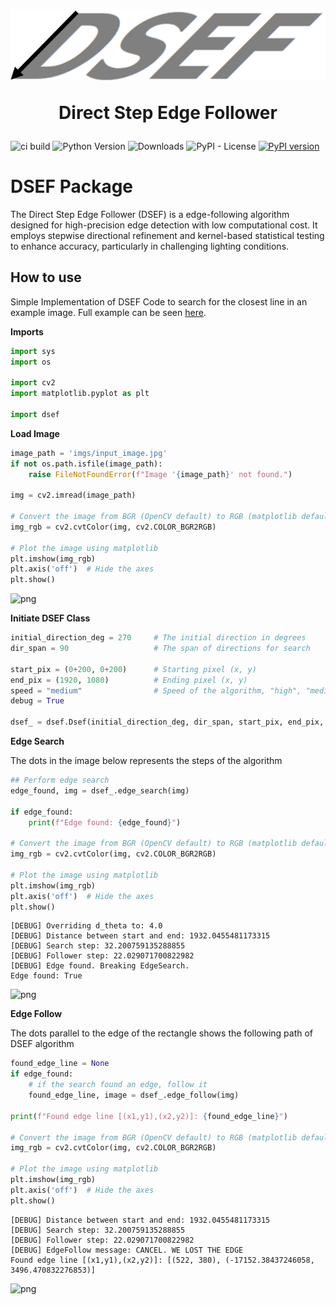 <h1 align="center">
    <img alt="DSEF" ttle="DSEF" src="https://raw.githubusercontent.com/Autonomi-USN/DSEF/refs/heads/main/assets/dsef_logo.png?s=200&v=4" />
    <p>Direct Step Edge Follower</p>
</h1>

![ci build](https://github.com/Autonomi-USN/DSEF/actions/workflows/pypi-publish.yml/badge.svg)
![Python Version](https://img.shields.io/pypi/pyversions/dsef)
![Downloads](https://img.shields.io/pypi/dm/dsef)
![PyPI - License](https://img.shields.io/pypi/l/dsef)
[![PyPI version](https://badge.fury.io/py/dsef.svg)](https://badge.fury.io/py/dsef)

# DSEF Package

The Direct Step Edge Follower (DSEF) is a edge-following algorithm designed for high-precision edge detection with low computational cost. It employs stepwise directional refinement and kernel-based statistical testing to enhance accuracy, particularly in challenging lighting conditions.

## How to use

Simple Implementation of DSEF Code to search for the closest line in an example image. Full example can be seen [here](https://github.com/Autonomi-USN/DSEF/blob/main/docs/Simple-DSEF.ipynb).

**Imports**

```python
import sys
import os

import cv2
import matplotlib.pyplot as plt

import dsef
```

**Load Image**

```python
image_path = 'imgs/input_image.jpg'
if not os.path.isfile(image_path):
    raise FileNotFoundError(f"Image '{image_path}' not found.")

img = cv2.imread(image_path)

# Convert the image from BGR (OpenCV default) to RGB (matplotlib default)
img_rgb = cv2.cvtColor(img, cv2.COLOR_BGR2RGB)

# Plot the image using matplotlib
plt.imshow(img_rgb)
plt.axis('off')  # Hide the axes
plt.show()
```

![png](docs/readme_imgs/img1.png)

**Initiate DSEF Class**

```python
initial_direction_deg = 270     # The initial direction in degrees
dir_span = 90                   # The span of directions for search

start_pix = (0+200, 0+200)      # Starting pixel (x, y)
end_pix = (1920, 1080)          # Ending pixel (x, y)
speed = "medium"                # Speed of the algorithm, "high", "medium", or "low"
debug = True

dsef_ = dsef.Dsef(initial_direction_deg, dir_span, start_pix, end_pix, speed, debug)
```

**Edge Search**

The dots in the image below represents the steps of the algorithm

```python
## Perform edge search
edge_found, img = dsef_.edge_search(img)

if edge_found:
    print(f"Edge found: {edge_found}")

# Convert the image from BGR (OpenCV default) to RGB (matplotlib default)
img_rgb = cv2.cvtColor(img, cv2.COLOR_BGR2RGB)

# Plot the image using matplotlib
plt.imshow(img_rgb)
plt.axis('off')  # Hide the axes
plt.show()
```

    [DEBUG] Overriding d_theta to: 4.0
    [DEBUG] Distance between start and end: 1932.0455481173315
    [DEBUG] Search step: 32.200759135288855
    [DEBUG] Follower step: 22.029071700822982
    [DEBUG] Edge found. Breaking EdgeSearch.
    Edge found: True

![png](docs/readme_imgs/img2.png)

**Edge Follow**

The dots parallel to the edge of the rectangle shows the following path of DSEF algorithm

```python
found_edge_line = None
if edge_found:
    # if the search found an edge, follow it
    found_edge_line, image = dsef_.edge_follow(img)

print(f"Found edge line [(x1,y1),(x2,y2)]: {found_edge_line}")

# Convert the image from BGR (OpenCV default) to RGB (matplotlib default)
img_rgb = cv2.cvtColor(img, cv2.COLOR_BGR2RGB)

# Plot the image using matplotlib
plt.imshow(img_rgb)
plt.axis('off')  # Hide the axes
plt.show()
```

    [DEBUG] Distance between start and end: 1932.0455481173315
    [DEBUG] Search step: 32.200759135288855
    [DEBUG] Follower step: 22.029071700822982
    [DEBUG] EdgeFollow message: CANCEL. WE LOST THE EDGE
    Found edge line [(x1,y1),(x2,y2)]: [(522, 380), (-17152.38437246058, 3496.470832276853)]

![png](docs/readme_imgs/img3.png)
